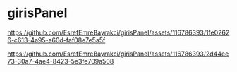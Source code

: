 # girisPanel

https://github.com/EsrefEmreBayrakci/girisPanel/assets/116786393/1fe02626-c613-4a95-a60d-faf08e7e5a5f



https://github.com/EsrefEmreBayrakci/girisPanel/assets/116786393/2d44ee73-30a7-4ae4-8423-5e3fe709a508

